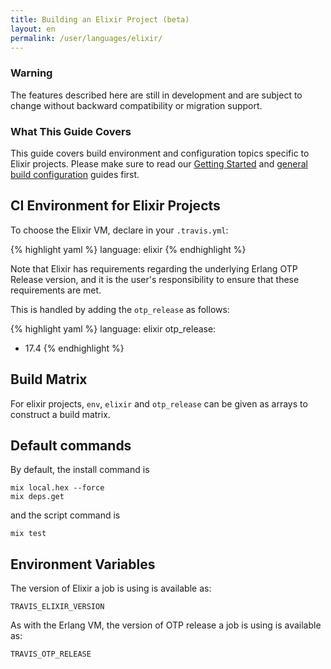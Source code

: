 ```yaml
---
title: Building an Elixir Project (beta)
layout: en
permalink: /user/languages/elixir/
---
```


### Warning

The features described here are still in development and are subject to change without backward compatibility or migration support.

### What This Guide Covers

This guide covers build environment and configuration topics specific to Elixir projects. Please make sure to read our [Getting Started](/user/getting-started/) and [general build configuration](/user/customizing-the-build/) guides first.

## CI Environment for Elixir Projects

To choose the Elixir VM, declare in your `.travis.yml`:

{% highlight yaml %}
language: elixir
{% endhighlight %}

Note that Elixir has requirements regarding the underlying
Erlang OTP Release version, and it is the user's responsibility to ensure
that these requirements are met.

This is handled by adding the `otp_release` as follows:

{% highlight yaml %}
language: elixir
otp_release:
  - 17.4
{% endhighlight %}

## Build Matrix

For elixir projects, `env`, `elixir` and `otp_release` can be given as arrays
to construct a build matrix.

## Default commands

By default, the install command is

```shell
mix local.hex --force
mix deps.get
```

and the script command is

```shell
mix test
```

## Environment Variables

The version of Elixir a job is using is available as:

    TRAVIS_ELIXIR_VERSION

As with the Erlang VM, the version of OTP release a job is using is available as:

    TRAVIS_OTP_RELEASE
